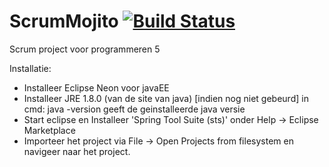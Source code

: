 # ScrumMojito [![Build Status](https://travis-ci.org/Jejskov/ScrumMojito.svg?branch=master)](https://travis-ci.org/Jejskov/ScrumMojito)
Scrum project voor programmeren 5

Installatie:
- Installeer Eclipse Neon voor javaEE
- Installeer JRE 1.8.0 (van de site van java) [indien nog niet gebeurd]
   in cmd:  java -version        geeft de geinstalleerde java versie
- Start eclipse en Installeer 'Spring Tool Suite (sts)' onder Help -> Eclipse Marketplace
- Importeer het project via File -> Open Projects from filesystem en navigeer naar het project.